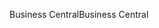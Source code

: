 <span data-ttu-id="13739-101">Business Central</span><span class="sxs-lookup"><span data-stu-id="13739-101">Business Central</span></span>
